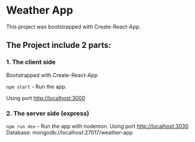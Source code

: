 # Weather App

This project was bootstrapped with Create-React-App.

## The Project include 2 parts:
### 1. The client side
Bootstrapped with Create-React-App

`npm start` - Run the app.

Using port [http://localhost:3000](http://localhost:3000)

### 2. The server side (express)
`npm run dev` - Run the app with nodemon.
Using port [http://localhost:3030](http://localhost:3030)
Database: mongodb://localhost:27017/weather-app
